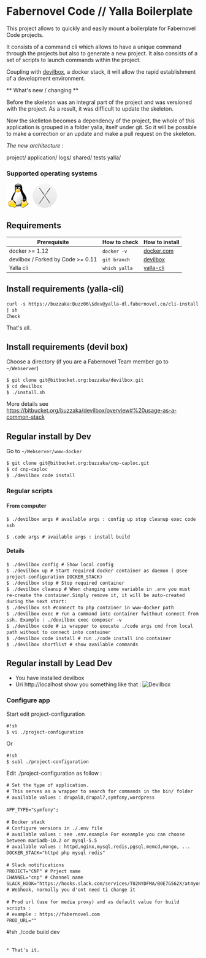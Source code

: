# Fabernovel Code // Yalla Boilerplate

This project allows to quickly and easily mount a boilerplate for Fabernovel Code projects.

It consists of a command cli which allows to have a unique command through the projects but also to generate a new project.
It also consists of a set of scripts to launch commands within the project.

Coupling with [devilbox](https://bitbucket.org/buzzaka/devilbox), a docker stack, it will allow the rapid establishment of a development environment.

** What's new / changing **

Before the skeleton was an integral part of the project and was versioned with the project.
As a result, it was difficult to update the skeleton.

Now the skelleton becomes a dependency of the project, the whole of this application is grouped in a folder yalla, itself under git.
So it will be possible to make a correction or an update and make a pull request on the skeleton.

_The new architecture :_

project/
    application/
    logs/
    shared/
    tests
    yalla/

### Supported operating systems 

![Linux](https://raw.githubusercontent.com/cytopia/icons/master/64x64/linux.png) ![OSX](https://raw.githubusercontent.com/cytopia/icons/master/64x64/osx.png)

## Requirements

| Prerequisite    | How to check | How to install |
| --------------- | ------------ | ------------- |
| docker >= 1.12  | `docker -v`    | [docker.com](https://www.docker.com/community-edition) |
| devilbox / Forked by Code >= 0.11  | `git branch`    | [devilbox](https://bitbucket.org/buzzaka/devilbox) |
| Yalla cli  | `which yalla`    | [yalla-cli](https://bitbucket.org/buzzaka/devilbox) |


## Install requirements (yalla-cli)

```shell
curl -s https://buzzaka:Buzz06\$dev@yalla-dl.fabernovel.co/cli-install | sh
Check 
```

That's all. 

## Install requirements (devil box)

Choose a directory (if you are a Fabernovel Team member go to `~/Webserver`)
```shell
$ git clone git@bitbucket.org:buzzaka/devilbox.git
$ cd devilbox
$ ./install.sh 
```

More details see https://bitbucket.org/buzzaka/devilbox/overview#%20usage-as-a-common-stack

## Regular install by Dev

Go to `~/Webserver/www-docker`
```shell
$ git clone git@bitbucket.org:buzzaka/cnp-caploc.git
$ cd cnp-caploc
$ ./devilbox code install
```

### Regular scripts

#### From computer

``` shell
$ ./devilbox args # available args : config up stop cleanup exec code ssh
```


``` shell
$ .code args # available args : install build 
```


#### Details

``` shell
$ ./devilbox config # Show local config
$ ./devilbox up # Start required docker container as daemon ( @see project-configuration DOCKER_STACK)
$ ./devilbox stop # Stop required container
$ ./devilbox cleanup # When changing some variable in .env you must re-create the container.Simply remove it, it will be auto-created during the next start:
$ ./devilbox ssh #connect to php container in www-docker path 
$ ./devilbox exec # run a command into container fwithout connect from ssh. Example : ./devilbox exec composer -v
$ ./devilbox code # is wrapper to execute ./code args cmd from local path without to connect into container
$ ./devilbox code install # run ./code install ino container 
$ ./devilbox shortlist # show available commands
```


## Regular install by Lead Dev

* You have installed devilbox
* Uri http://localhost show you something like that :
![Devilbox](docs/img/devilbox-dash-01.png)

### Configure app

Start edit project-configuration

```
#!sh
$ vi ./project-configuration
```
Or 
```
#!sh
$ subl ./project-configuration
```

Edit ./project-configuration as follow : 
``` shell
# Set the type of application.
# This serves as a wrapper to search for commands in the bin/ folder
# available values : drupal8,drupal7,symfony,wordpress

APP_TYPE="symfony";

# Docker stack
# Configure versions in ./.env file
# available values : see .env.example For exeample you can choose between mariadb-10.2 or mysql-5.5
# available values : httpd,nginx,mysql,redis,pgsql,memcd,mongo, ...
DOCKER_STACK="httpd php mysql redis"

# Slack notifications
PROJECT="CNP" # Prject name
CHANNEL="cnp" # Channel name
SLACK_HOOK="https://hooks.slack.com/services/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" # Webhook, normally you d'ont need ti change it

# Prod url (use for media proxy) and as default value for build scripts :
# example : https://fabernovel.com
PROD_URL=""
```

#!sh
./code build dev
```

* That's it.
